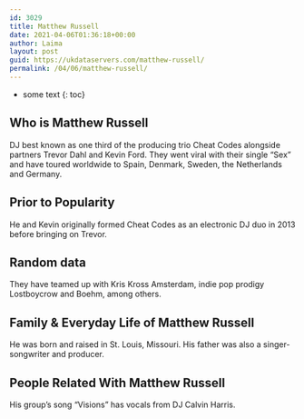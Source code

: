 ```yaml
---
id: 3029
title: Matthew Russell
date: 2021-04-06T01:36:18+00:00
author: Laima
layout: post
guid: https://ukdataservers.com/matthew-russell/
permalink: /04/06/matthew-russell/
---
```


* some text
{: toc}


## Who is Matthew Russell
                  
                  
                  
DJ best known as one third of the producing trio Cheat Codes alongside partners Trevor Dahl and Kevin Ford. They went viral with their single &#8220;Sex&#8221; and have toured worldwide to Spain, Denmark, Sweden, the Netherlands and Germany. 
                  
              
            
              
            
                
                
                
## Prior to Popularity
                  
                  
                  
He and Kevin originally formed Cheat Codes as an electronic DJ duo in 2013 before bringing on Trevor. 
                  
              
            
              
            
                
                
                
## Random data
                  
                  
                  
They have teamed up with Kris Kross Amsterdam, indie pop prodigy Lostboycrow and Boehm, among others.
                  
              
            
              
            
                
                
                
## Family & Everyday Life of Matthew Russell
                  
                  
                  
He was born and raised in St. Louis, Missouri. His father was also a singer-songwriter and producer.
                  
              
            
              
            
                
                
                
## People Related With Matthew Russell
                  
                  
                  
His group&#8217;s song &#8220;Visions&#8221; has vocals from DJ Calvin Harris.
                  
              
            
              
            
                
              
            
              
              
            
            
              
            
          
          
          